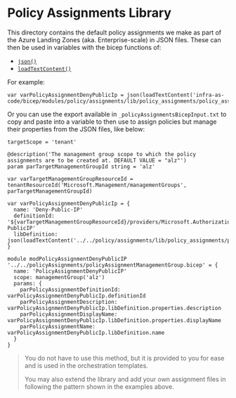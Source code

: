 # Policy Assignments Library

This directory contains the default policy assignments we make as part of the Azure Landing Zones (aka. Enterprise-scale) in JSON files. These can then be used in variables with the bicep functions of:

- [`json()`](https://docs.microsoft.com/azure/azure-resource-manager/bicep/bicep-functions-object#json)
- [`loadTextContent()`](https://docs.microsoft.com/azure/azure-resource-manager/bicep/bicep-functions-files#loadtextcontent)

For example:

```bicep
var varPolicyAssignmentDenyPublicIp = json(loadTextContent('infra-as-code/bicep/modules/policy/assignments/lib/policy_assignments/policy_assignment_es_deny_public_ip.tmpl.json'))
```

Or you can use the export available in `_policyAssignmentsBicepInput.txt` to copy and paste into a variable to then use to assign policies but manage their properties from the JSON files, like below:

```bicep
targetScope = 'tenant'

@description('The management group scope to which the policy assignments are to be created at. DEFAULT VALUE = "alz"')
param parTargetManagementGroupId string = 'alz'

var varTargetManagementGroupResourceId = tenantResourceId('Microsoft.Management/managementGroups', parTargetManagementGroupId)

var varPolicyAssignmentDenyPublicIp = {
  name: 'Deny-Public-IP'
  definitionId: '${varTargetManagementGroupResourceId}/providers/Microsoft.Authorization/policyDefinitions/Deny-PublicIP'
  libDefinition: json(loadTextContent('../../policy/assignments/lib/policy_assignments/policy_assignment_es_deny_public_ip.tmpl.json'))
}

module modPolicyAssignmentDenyPublicIP '../../policyAssignments/policyAssignmentManagementGroup.bicep' = {
  name: 'PolicyAssignmentDenyPublicIP'
  scope: managementGroup('alz')
  params: {
    parPolicyAssignmentDefinitionId: varPolicyAssignmentDenyPublicIp.definitionId
    parPolicyAssignmentDescription: varPolicyAssignmentDenyPublicIp.libDefinition.properties.description
    parPolicyAssignmentDisplayName: varPolicyAssignmentDenyPublicIp.libDefinition.properties.displayName
    parPolicyAssignmentName: varPolicyAssignmentDenyPublicIp.libDefinition.name
  }
}
```

> You do not have to use this method, but it is provided to you for ease and is used in the orchestration templates.
>  
> You may also extend the library and add your own assignment files in following the pattern shown in the examples above.
